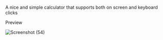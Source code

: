 A nice and simple calculator that supports both on screen and keyboard clicks

Preview

![Screenshot (54)](https://github.com/Obiski15/Simple-Calculator/assets/127410705/9c8f05e7-d12e-48aa-adff-4c08a4500ea4)

